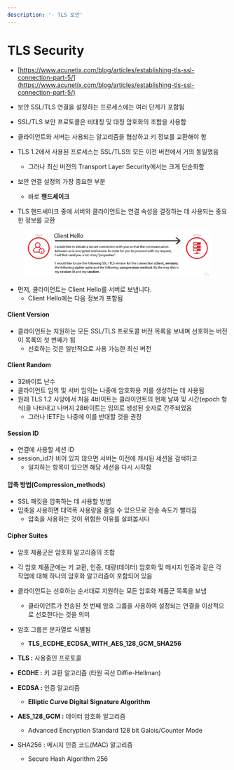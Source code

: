 ```yaml
---
description: '- TLS 보안'
---
```


# TLS Security

* [https://www.acunetix.com/blog/articles/establishing-tls-ssl-connection-part-5/](https://www.acunetix.com/blog/articles/establishing-tls-ssl-connection-part-5/)



* 보안 SSL/TLS 연결을 설정하는 프로세스에는 여러 단계가 포함됨&#x20;
* SSL/TLS 보안 프로토콜은 비대칭 및 대칭 암호화의 조합을 사용함&#x20;
* 클라이언트와 서버는 사용되는 알고리즘을 협상하고 키 정보를 교환해야 함&#x20;
* TLS 1.2에서 사용된 프로세스는 SSL/TLS의 모든 이전 버전에서 거의 동일했음&#x20;
  * 그러나 최신 버전의 Transport Layer Security에서는 크게 단순화함&#x20;



* 보안 연결 설정의 가장 중요한 부분&#x20;
  * 바로 **핸드셰이크**
*   TLS 핸드셰이크 중에 서버와 클라이언트는 연결 속성을 결정하는 데 사용되는 중요한 정보를 교환&#x20;



<figure><img src="../../.gitbook/assets/image15.png" alt=""><figcaption></figcaption></figure>

* 먼저, 클라이언트는 Client Hello를 서버로 보냅니다.
  * Client Hello에는 다음 정보가 포함됨

#### Client Version

* 클라이언트는 지원하는 모든 SSL/TLS 프로토콜 버전 목록을 보내며 선호하는 버전이 목록의 첫 번째가 됨&#x20;
  * 선호하는 것은 일반적으로 사용 가능한 최신 버전&#x20;

#### Client Random

* 32바이트 난수
* 클라이언트 임의 및 서버 임의는 나중에 암호화용 키를 생성하는 데 사용됨&#x20;
* 원래 TLS 1.2 사양에서 처음 4바이트는 클라이언트의 현재 날짜 및 시간(epoch 형식)을 나타내고 나머지 28바이트는 임의로 생성된 숫자로 간주되었음&#x20;
  * 그러나 IETF는 나중에 이를 반대할 것을 권장&#x20;

#### Session ID

* 연결에 사용할 세션 ID
* session\_id가 비어 있지 않으면 서버는 이전에 캐시된 세션을 검색하고&#x20;
  * 일치하는 항목이 있으면 해당 세션을 다시 시작함&#x20;

#### 압축 방법(Compression\_methods)&#x20;

* SSL 패킷을 압축하는 데 사용할 방법&#x20;
* 입축을 사용하면 대역폭 사용량을 줄일 수 있으므로 전송 속도가 빨라짐&#x20;
  * 압축을 사용하는 것이 위험한 이유를 살펴봅시다

#### Cipher Suites&#x20;

* 암호 제품군은 암호화 알고리즘의 조합&#x20;
* 각 암호 제품군에는 키 교환, 인증, 대량(데이터) 암호화 및 메시지 인증과 같은 각 작업에 대해 하나의 암호화 알고리즘이 포함되어 있음&#x20;
* 클라이언트는 선호하는 순서대로 지원하는 모든 암호화 제품군 목록을 보냄&#x20;
  * 클라이언트가 전송된 첫 번째 암호 그룹을 사용하여 설정되는 연결을 이상적으로 선호한다는 것을 의미&#x20;



* 암호 그룹은 문자열로 식별됨&#x20;
  * **TLS\_ECDHE\_ECDSA\_WITH\_AES\_128\_GCM\_SHA256**
* **TLS :** 사용중인 프로토콜&#x20;
* **ECDHE :** 키 교환 알고리즘 (타원 곡선 Diffie-Hellman)
* **ECDSA :** 인증 알고리즘
  * **Elliptic Curve Digital Signature Algorithm**
* **AES\_128\_GCM :** 데이터 암호화 알고리즘&#x20;
  * Advanced Encryption Standard 128 bit Galois/Counter Mode&#x20;
* SHA256 : 메시지 인증 코드(MAC) 알고리즘&#x20;
  *   Secure Hash Algorithm 256













